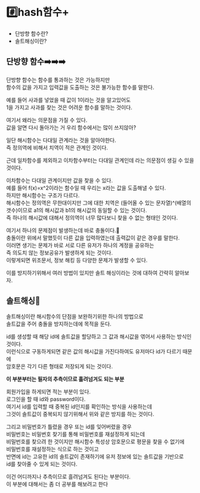 # #️⃣hash함수+

- 단방향 함수란?  
- 솔트해싱이란?  
## 단방향 함수➡️➡️➡️

단방향 함수는 함수를 통과하는 것은 가능하지만  
함수의 값을 가지고 입력값을 도출하는 것은 불가능한 함수를 말한다.  

예를 들어 사과를 넣었을 때 값이 1이라는 것을 알고있어도  
1을 가지고 사과를 찾는 것은 어려운 함수를 말하는 것이다.  

여기서 왜라는 의문점을 가질 수 있다.  
값을 알면 다시 돌아가는 거 우리 함수에서는 많이 쓰지않아?  

일단 해시함수는 다대일 관계라는 것을 알아야한다.  
즉 정의역에 비해서 치역이 적은 관계인 것이다.  

근데 일차함수를 제외하고 이차함수부터는 다대일 관계인데 라는 의문점이 생길 수 있을 것이다.  

이차함수는 다대일 관계이지만 값을 찾을 수 있다.  
예를 들어 f(x)=x^2이라는 함수일 때  우리는 x라는 값을 도출해낼 수 있다.  
하지만 해시함수는 구조가 다르다.  
해시함수는 정의역은 무한대이지만 그에 대한 치역은 (들어올 수 있는 문자열)^(배열의 갯수)이므로 a1의 해시값과 b1의 해시값의 동일할 수 있는 것이다.  
즉 하나의 해시값에 대해서 정의역이 너무 많다보니 찾을 수 없는 형태인 것이다.  

여기서 하나의 문제점이 발생하는데 바로 충돌이다.🚨  
충돌이란 위에서 말했듯이 다른 값을 입력하였는데 출력값이 같은 경우를 말한다.  
이러면 생기는 문제가 바로 서로 다른 유저가 하나의 계정을 공유하는  
즉 의도치 않는 정보공유가 발생하게 되는 것이다.  
이렇게되면 위조문서, 정보 해킹 등 다양한 문제가 발생할 수 있다.  

이를 방지하기위해서 여러 방법이 있지만 솔트 해싱이라는 것에 대하여 간략히 알아보자.  
## 솔트해싱🧂

솔트해싱이란 해시함수의 단점을 보완하기위한 하나의 방법으로  
솔트값을 주어 충돌을 방지하는데에 목적을 둔다.  

id를 생성할 때 해당 id에 솔트값을 할당하고 그 값과 해시값을 엮어서 사용하는 방식인 것이다.  
이런식으로 구동하게되면 같은 값의 해시값을 가진다하여도 유저마다 id가 다르기 때문에  
암호문은 각기 다른 형태로 저장되게 되는 것이다.  

**이 부분부터는 필자의 추측이므로 흘려넘겨도 되는 부분**

회원가입을 하게되면 적는 부분이 있다.  
로그인을 할 때 id와 password이다.  
여기서 id를 입력할 때 중복된 id인지를 확인하는 방식을 사용하는데  
그것이 솔트값이 중복되지 않기위해서 위와 같은 방지를 하는 것이다.  

그리고 비밀번호가 틀렸을 경우  또는 id를 잊어버렸을 경우  
비밀번호는 비밀번호 찾기를 통해 비밀번호를 재설정하게 되는데  
비밀번호를 찾으려 한 것이지만 해시함수 특성상 암호문으로 평문을 찾을 수 없기에  
비밀번호를 재설정하는 식으로 하는 것이고  
반면에 id는 고유한 id의 솔트값이 존재하기에 유저 정보에 있는 솔트값을 기반으로  
id를 찾아줄 수 있게 되는 것이다.  

이건 어디까지나 추측이므로 흘려넘겨도 된다는 부분이다.  
이 부분에 대해서는 좀 더 공부를 해보려고 한다